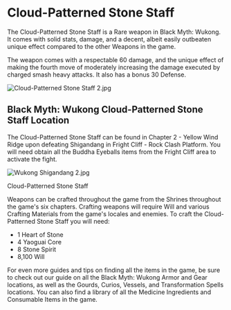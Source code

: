 # Cloud-Patterned Stone Staff

The Cloud-Patterned Stone Staff is a Rare weapon in Black Myth: Wukong. It comes with solid stats, damage, and a decent, albeit easily outbeaten unique effect compared to the other Weapons in the game. 

The weapon comes with a respectable 60 damage, and the unique effect of making the fourth move of moderately increasing the damage executed by charged smash heavy attacks. It also has a bonus 30 Defense. 

![Cloud-Patterned Stone Staff 2.jpg](https://oyster.ignimgs.com/mediawiki/apis.ign.com/black-myth-wukong/6/65/Cloud-Patterned_Stone_Staff_2.jpg)

## Black Myth: Wukong Cloud-Patterned Stone Staff Location

The Cloud-Patterned Stone Staff can be found in Chapter 2 - Yellow Wind Ridge upon defeating Shigandang in Fright Cliff - Rock Clash Platform. You will need obtain all the Buddha Eyeballs items from the Fright Cliff area to activate the fight. 

![Wukong Shigandang 2.jpg](https://oyster.ignimgs.com/mediawiki/apis.ign.com/black-myth-wukong/6/60/Wukong_Shigandang_2.jpg)

Cloud-Patterned Stone Staff

Weapons can be crafted throughout the game from the Shrines throughout the game's six chapters. Crafting weapons will require Will and various Crafting Materials from the game's locales and enemies. To craft the Cloud-Patterned Stone Staff you will need: 

  * 1 Heart of Stone
  * 4 Yaoguai Core
  * 8 Stone Spirit
  * 8,100 Will

For even more guides and tips on finding all the items in the game, be sure to check out our guide on all the Black Myth: Wukong Armor and Gear locations, as well as the Gourds, Curios, Vessels, and Transformation Spells locations. You can also find a library of all the Medicine Ingredients and Consumable Items in the game.